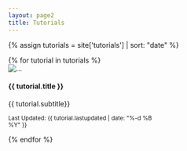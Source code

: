 ```yaml
---
layout: page2
title: Tutorials
---
```


{% assign tutorials = site['tutorials'] | sort: "date" %}

<div class="d-flex flex-row">
    {% for tutorial in tutorials %}
      <div>
        <div class="card box-shadow-hover pointer" style="max-width: 300px;">
          <img src="{{ tutorial.thumbnail }}" class="card-img-" alt="...">
          <div class="card-body">
            <h4 class="card-title"> {{ tutorial.title }}</h4>
            <p class="card-subtitle small text-muted mb-2"> {{ tutorial.subtitle}}</p>
	    <p class="card-text"><small class="text-muted"> Last Updated: {{ tutorial.lastupdated | date: "%-d %B %Y" }}</small></p>
            <a href="{{ tutorial.permalink }}" class="stretched-link"></a>
          </div>
        </div>
      </div>
    {% endfor %}
</div>
